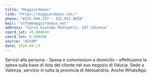 ```yaml
---
title: "Maggiordomus"
link: "https://maggiordomus.net/"
phone: "0131.946.237 - 331.851.8858"
mail: "info@maggiordomus.net"
address: "Corso Giacomo Matteotti, 107 Valenza"
coord_lat: 45.004643
coord_lon: 8.640296
source: "ASCOM"
date: 2020-04-13
---
```


Servizi alla persona - Spesa e commissioni a domicilio – effettuiamo la spesa sulla base di lista del cliente nel suo negozio di fiducia.
Sede a Valenza, servizio in tutta la provincia di Alessandria. Anche WhatsApp.